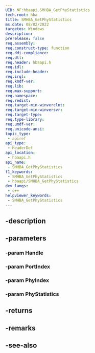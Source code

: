 ```yaml
---
UID: NF:hbaapi.SMHBA_GetPhyStatistics
tech.root: hba
title: SMHBA_GetPhyStatistics
ms.date: 08/02/2022
targetos: Windows
description: 
prerelease: false
req.assembly: 
req.construct-type: function
req.ddi-compliance: 
req.dll: 
req.header: hbaapi.h
req.idl: 
req.include-header: 
req.irql: 
req.kmdf-ver: 
req.lib: 
req.max-support: 
req.namespace: 
req.redist: 
req.target-min-winverclnt: 
req.target-min-winversvr: 
req.target-type: 
req.type-library: 
req.umdf-ver: 
req.unicode-ansi: 
topic_type:
 - apiref
api_type:
 - HeaderDef
api_location:
 - hbaapi.h
api_name:
 - SMHBA_GetPhyStatistics
f1_keywords:
 - SMHBA_GetPhyStatistics
 - hbaapi/SMHBA_GetPhyStatistics
dev_langs:
 - c++
helpviewer_keywords:
 - SMHBA_GetPhyStatistics
---
```


## -description

## -parameters

### -param Handle

### -param PortIndex

### -param PhyIndex

### -param PhyStatistics

## -returns

## -remarks

## -see-also

